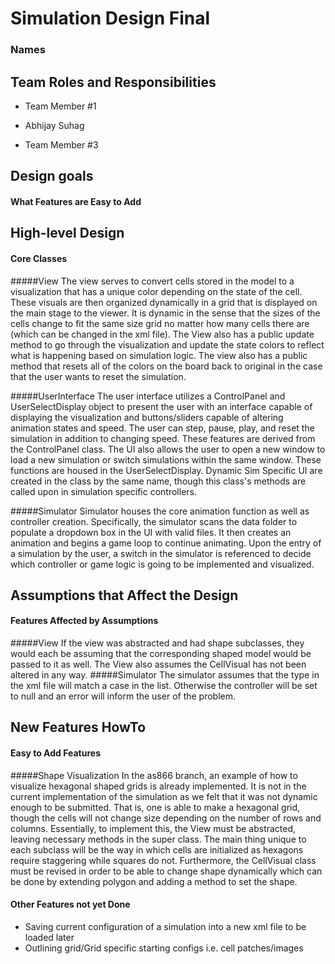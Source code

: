 # Simulation Design Final
### Names

## Team Roles and Responsibilities

 * Team Member #1

 * Abhijay Suhag

 * Team Member #3


## Design goals

#### What Features are Easy to Add


## High-level Design

#### Core Classes
#####View
The view serves to convert cells stored in the model to a visualization that has a unique color depending on the state of the cell.
These visuals are then organized dynamically in a grid that is displayed on the main stage to the viewer. It is dynamic
in the sense that the sizes of the cells change to fit the same size grid no matter how many cells there 
are (which can be changed in the xml file). The View also has a public update method to go through the visualization and update
the state colors to reflect what is happening based on simulation logic. The view also has a public method that resets all of the 
colors on the board back to original in the case that the user wants to reset the simulation.

#####UserInterface
The user interface utilizes a ControlPanel and UserSelectDisplay object to present the user with an interface
capable of displaying the visualization and buttons/sliders capable of altering animation states and speed. The user
can step, pause, play, and reset the simulation in addition to changing speed. These features are derived from 
the ControlPanel class. The UI also allows the user to open a new window to load a new simulation or switch simulations within
the same window. These functions are housed in the UserSelectDisplay. Dynamic Sim Specific UI are created in the class
by the same name, though this class's methods are called upon in simulation specific controllers. 

#####Simulator
Simulator houses the core animation function as well as controller creation. Specifically, the simulator
scans the data folder to populate a dropdown box in the UI with valid files. It then creates an animation 
and begins a game loop to continue animating. Upon the entry of a simulation by the user, a switch in the simulator is
referenced to decide which controller or game logic is going to be implemented and visualized. 

## Assumptions that Affect the Design

#### Features Affected by Assumptions
#####View
If the view was abstracted and had shape subclasses, they would each be assuming that the corresponding
shaped model would be passed to it as well. The View also assumes the CellVisual has not been altered in any way.
#####Simulator
The simulator assumes that the type in the xml file will match a case in the list. Otherwise the controller will be set
to null and an error will inform the user of the problem.

## New Features HowTo

#### Easy to Add Features
#####Shape Visualization
In the as866 branch, an example of how to visualize hexagonal shaped grids is already implemented.
It is not in the current implementation of the simulation as we felt that it was not dynamic enough to be 
submitted. That is, one is able to make a hexagonal grid, though the cells will not change size depending on
the number of rows and columns. Essentially, to implement this, the View must be abstracted, leaving necessary
methods in the super class. The main thing unique to each subclass will be the way in which cells are initialized as 
hexagons require staggering while squares do not. Furthermore, the CellVisual class must be revised in order to be able to 
change shape dynamically which can be done by extending polygon and adding a method to set the shape. 
#### Other Features not yet Done
* Saving current configuration of a simulation into a new xml file to be loaded later
* Outlining grid/Grid specific starting configs i.e. cell patches/images
